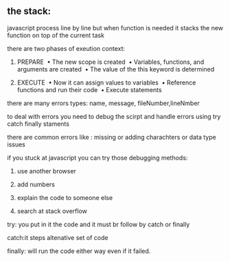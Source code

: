 ## the stack:


javascript process line by line but when function is needed it stacks the new function on top of the current task

there are two phases of exeution context:

1. PREPARE 
• The new scope is created 
• Variables, functions, and arguments are created 
• The value of the this keyword is determined

2. EXECUTE 
• Now it can assign values to variables 
• Reference functions and run their code 
• Execute statements 

there are many errors types: name, message, fileNumber,lineNmber

to deal with errors you need to debug the scirpt and handle errors using try catch finally staments 

there are common errors like : missing or adding charachters or data type issues

if you stuck at javascript you can try those debugging methods:

1. use another browser 

2. add numbers 

3. explain the code to someone else

4. search at stack overflow

try: you put in it the code and it must br follow by catch or finally 

catch:it steps altenative set of code

finally: will run the code either way even if it failed. 
